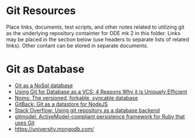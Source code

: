 # Git Resources
Place links, documents, test scripts, and other notes related to utilizing git as the underlying repository containter for ODE mk 2 in this folder.  Links may be placed in the section below (use headers to separate lists of related links).  Other contant can be stored in separate documents.

# Git as Database
* [Git as a NoSql database](https://www.kenneth-truyers.net/2016/10/13/git-nosql-database/)
* [Using Git for Database as a VCS: 4 Reasons Why it is Uniquely Efficient](https://dzone.com/articles/using-git-for-database-as-a-vcs-4-reasons-why-it-i)
* [Noms: The versioned, forkable, syncable database](https://github.com/attic-labs/noms)
* [GitBack: Git as a datastore for NodeJS](https://www.npmjs.com/package/gitback)
* [Stack Overflow: Using git repository as a database backend
](https://stackoverflow.com/questions/20151158/using-git-repository-as-a-database-backend)
* [gitmodel: ActiveModel-compliant persistence framework for Ruby that uses Git](https://github.com/pauldowman/gitmodel)
* https://university.mongodb.com/
